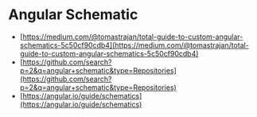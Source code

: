 # Angular Schematic

* [https://medium.com/@tomastrajan/total-guide-to-custom-angular-schematics-5c50cf90cdb4](https://medium.com/@tomastrajan/total-guide-to-custom-angular-schematics-5c50cf90cdb4)
* [https://github.com/search?p=2&q=angular+schematic&type=Repositories](https://github.com/search?p=2&q=angular+schematic&type=Repositories)
* [https://angular.io/guide/schematics](https://angular.io/guide/schematics)

